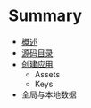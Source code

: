 # Summary

* [概述](SUMMARY.md)
* [源码目录](menu.md)
* [创建应用](创建应用/Keys.md)
   * Assets
   * Keys
* 全局与本地数据


